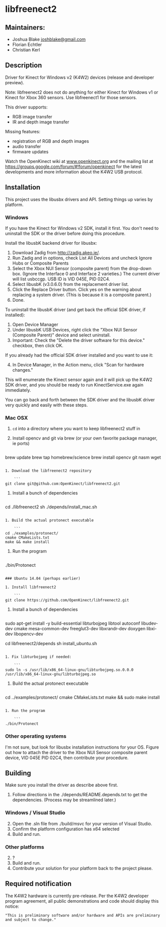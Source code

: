 # libfreenect2


## Maintainers:

* Joshua Blake <joshblake@gmail.com>
* Florian Echtler
* Christian Kerl

## Description
Driver for Kinect for Windows v2 (K4W2) devices (release and developer preview).

Note: libfreenect2 does not do anything for either Kinect for Windows v1 or Kinect for Xbox 360 sensors. Use libfreenect1 for those sensors.

This driver supports:
* RGB image transfer
* IR and depth image transfer

Missing features:
* registration of RGB and depth images
* audio transfer
* firmware updates

Watch the OpenKinect wiki at www.openkinect.org and the mailing list at https://groups.google.com/forum/#!forum/openkinect for the latest developments and more information about the K4W2 USB protocol.

## Installation

This project uses the libusbx drivers and API. Setting things up varies by platform.

### Windows

If you have the Kinect for Windows v2 SDK, install it first. You don't need to uninstall the SDK or the driver before doing this procedure.

Install the libusbK backend driver for libusbx:

1. Download Zadig from http://zadig.akeo.ie/.
2. Run Zadig and in options, check List All Devices and uncheck Ignore Hubs or Composite Parents
3. Select the Xbox NUI Sensor (composite parent) from the drop-down box. (Ignore the Interface 0 and Interface 2 varieties.) The current driver will list usbccgp. USB ID is VID 045E, PID 02C4.
4. Select libusbK (v3.0.6.0) from the replacement driver list.
5. Click the Replace Driver button. Click yes on the warning about replacing a system driver. (This is because it is a composite parent.)
6. Done. 

To uninstall the libusbK driver (and get back the official SDK driver, if installed):

1. Open Device Manager
2. Under libusbK USB Devices, right click the "Xbox NUI Sensor (Composite Parent)" device and select uninstall.
3. Important: Check the "Delete the driver software for this device." checkbox, then click OK.

If you already had the official SDK driver installed and you want to use it:

4. In Device Manager, in the Action menu, click "Scan for hardware changes."

This will enumerate the Kinect sensor again and it will pick up the K4W2 SDK driver, and you should be ready to run KinectService.exe again immediately.

You can go back and forth between the SDK driver and the libusbK driver very quickly and easily with these steps.

### Mac OSX

1. ``cd`` into a directory where you want to keep libfreenect2 stuff in
1. Install opencv and git via brew (or your own favorite package manager, ie ports)

    ```
brew update
brew tap homebrew/science
brew install opencv git nasm wget
```

1. Download the libfreenect2 repository

    ```
git clone git@github.com:OpenKinect/libfreenect2.git
```

1. Install a bunch of dependencies

    ```
cd ./libfreenect2
sh ./depends/install_mac.sh
```

1. Build the actual protonect executable

    ```
cd ./examples/protonect/
cmake CMakeLists.txt
make && make install
```

1. Run the program

    ```
./bin/Protonect
```

### Ubuntu 14.04 (perhaps earlier)

1. Install libfreenect2

    ```
git clone https://github.com/OpenKinect/libfreenect2.git
```

1. Install a bunch of dependencies

    ```
sudo apt-get install -y build-essential libturbojpeg libtool autoconf libudev-dev cmake mesa-common-dev freeglut3-dev libxrandr-dev doxygen libxi-dev libopencv-dev

cd libfreenect2/depends
sh install_ubuntu.sh
```

1. Fix libturbojpeg if needed:

    ```
sudo ln -s /usr/lib/x86_64-linux-gnu/libturbojpeg.so.0.0.0 /usr/lib/x86_64-linux-gnu/libturbojpeg.so
```

1. Build the actual protonect executable

    ```
cd ../examples/protonect/
cmake CMakeLists.txt
make && sudo make install
```

1. Run the program

    ```
./bin/Protonect
```

### Other operating systems

I'm not sure, but look for libusbx installation instructions for your OS. Figure out how to attach the driver to the Xbox NUI Sensor composite parent device, VID 045E PID 02C4, then contribute your procedure.

## Building

Make sure you install the driver as describe above first.

1. Follow directions in the ./depends/README.depends.txt to get the dependencies. (Process may be streamlined later.)

### Windows / Visual Studio

2. Open the .sln file from ./build/msvc for your version of Visual Studio.
3. Confirm the platform configuration has x64 selected
4. Build and run.

### Other platforms

2. ?
3. Build and run.
4. Contribute your solution for your platform back to the project please.

## Required notification

The K4W2 hardware is currently pre-release. Per the K4W2 developer program agreement, all public demonstrations and code should display this notice:

    "This is preliminary software and/or hardware and APIs are preliminary and subject to change."
